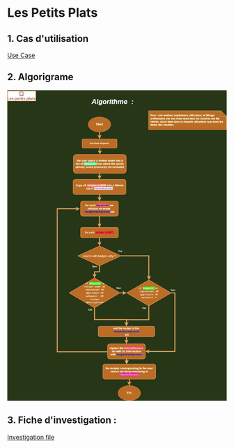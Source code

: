 # Les Petits Plats

## 1. Cas d'utilisation

[Use Case](./documents/Cas%2Bd%E2%80%99utilisation.pdf)

## 2. Algorigrame

![Algorigrame](./documents/algorithm.jpg)

## 3. Fiche d'investigation :

[Investigation file](./documents/investigation.pdf)
